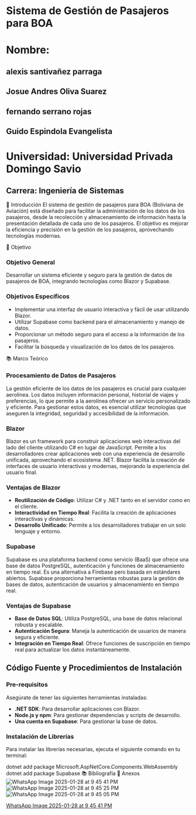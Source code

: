 # Sistema de Gestión de Pasajeros para BOA
# Nombre: 
## alexis santivañez parraga
## Josue Andres Oliva Suarez
## fernando serrano rojas
## Guido Espindola Evangelista

# Universidad: Universidad Privada Domingo Savio

## Carrera: Ingeniería de Sistemas

📌 Introducción
El sistema de gestión de pasajeros para BOA (Boliviana de Aviación) está diseñado para facilitar la administración de los datos de los pasajeros, desde la recolección y almacenamiento de información hasta la presentación detallada de cada uno de los pasajeros. El objetivo es mejorar la eficiencia y precisión en la gestión de los pasajeros, aprovechando tecnologías modernas.

🎯 Objetivo

### Objetivo General
Desarrollar un sistema eficiente y seguro para la gestión de datos de pasajeros de BOA, integrando tecnologías como Blazor y Supabase.

### Objetivos Específicos
- Implementar una interfaz de usuario interactiva y fácil de usar utilizando Blazor.
- Utilizar Supabase como backend para el almacenamiento y manejo de datos.
- Proporcionar un método seguro para el acceso a la información de los pasajeros.
- Facilitar la búsqueda y visualización de los datos de los pasajeros.

📚 Marco Teórico

### Procesamiento de Datos de Pasajeros
La gestión eficiente de los datos de los pasajeros es crucial para cualquier aerolínea. Los datos incluyen información personal, historial de viajes y preferencias, lo que permite a la aerolínea ofrecer un servicio personalizado y eficiente. Para gestionar estos datos, es esencial utilizar tecnologías que aseguren la integridad, seguridad y accesibilidad de la información.

### Blazor
Blazor es un framework para construir aplicaciones web interactivas del lado del cliente utilizando C# en lugar de JavaScript. Permite a los desarrolladores crear aplicaciones web con una experiencia de desarrollo unificada, aprovechando el ecosistema .NET. Blazor facilita la creación de interfaces de usuario interactivas y modernas, mejorando la experiencia del usuario final.

### Ventajas de Blazor
- **Reutilización de Código**: Utilizar C# y .NET tanto en el servidor como en el cliente.
- **Interactividad en Tiempo Real**: Facilita la creación de aplicaciones interactivas y dinámicas.
- **Desarrollo Unificado**: Permite a los desarrolladores trabajar en un solo lenguaje y entorno.

### Supabase
Supabase es una plataforma backend como servicio (BaaS) que ofrece una base de datos PostgreSQL, autenticación y funciones de almacenamiento en tiempo real. Es una alternativa a Firebase pero basada en estándares abiertos. Supabase proporciona herramientas robustas para la gestión de bases de datos, autenticación de usuarios y almacenamiento en tiempo real.

### Ventajas de Supabase
- **Base de Datos SQL**: Utiliza PostgreSQL, una base de datos relacional robusta y escalable.
- **Autenticación Segura**: Maneja la autenticación de usuarios de manera segura y eficiente.
- **Integración en Tiempo Real**: Ofrece funciones de suscripción en tiempo real para actualizar los datos instantáneamente.

## Código Fuente y Procedimientos de Instalación

### Pre-requisitos
Asegúrate de tener las siguientes herramientas instaladas:
- **.NET SDK**: Para desarrollar aplicaciones con Blazor.
- **Node.js y npm**: Para gestionar dependencias y scripts de desarrollo.
- **Una cuenta en Supabase**: Para gestionar la base de datos.

### Instalación de Librerías
Para instalar las librerías necesarias, ejecuta el siguiente comando en tu terminal:


dotnet add package Microsoft.AspNetCore.Components.WebAssembly
dotnet add package Supabase
📚 Bibliografía
📁 Anexos
![WhatsApp Image 2025-01-28 at 9 45 41 PM](https://github.com/user-attachments/assets/03a24632-3391-46ce-9543-f4d30f1de501)
![WhatsApp Image 2025-01-28 at 9 45 25 PM](https://github.com/user-attachments/assets/c9c5af5a-8442-4598-8c15-0817abb2071e)
![WhatsApp Image 2025-01-28 at 9 45 05 PM](https://github.com/user-attachments/assets/0d1d9bcb-e2aa-4034-8a99-9bb83c75d4ce)

[WhatsApp Image 2025-01-28 at 9 45 41 PM](https://github.com/user-attachments/assets/b272f1f6-f12d-421e-bb09-ef8e1fc63d43)


